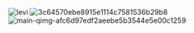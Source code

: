 ![levi](https://user-images.githubusercontent.com/55863344/113022848-3fc34c00-91af-11eb-90ab-91f6da53ef2c.gif)
![3c64570ebe8915e1114c7581536b29b8](https://user-images.githubusercontent.com/55863344/113023122-85801480-91af-11eb-89a8-76cb8df60280.gif)
![main-qimg-afc6d97edf2aeebe5b3544e5e00c1259](https://user-images.githubusercontent.com/55863344/113023468-db54bc80-91af-11eb-899c-fb62050af442.gif)




